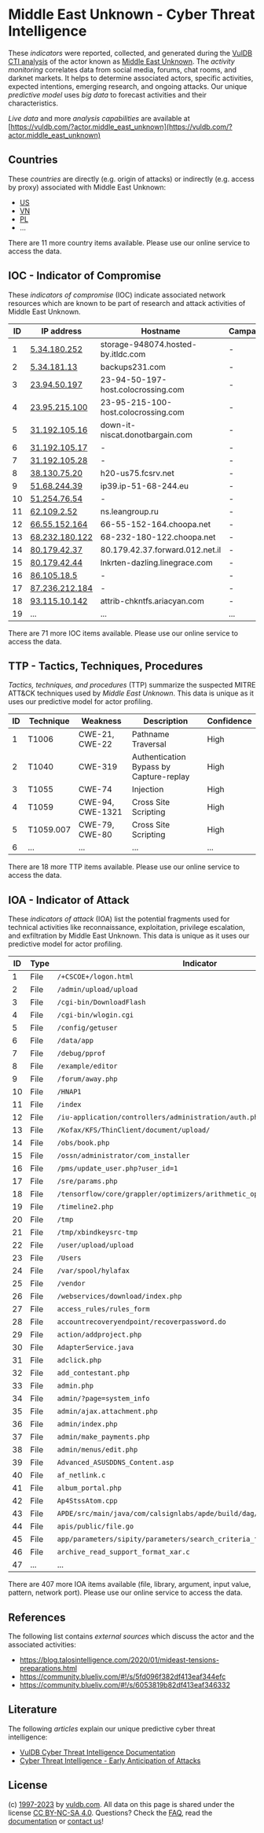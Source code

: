 # Middle East Unknown - Cyber Threat Intelligence

These _indicators_ were reported, collected, and generated during the [VulDB CTI analysis](https://vuldb.com/?kb.cti) of the actor known as [Middle East Unknown](https://vuldb.com/?actor.middle_east_unknown). The _activity monitoring_ correlates data from social media, forums, chat rooms, and darknet markets. It helps to determine associated actors, specific activities, expected intentions, emerging research, and ongoing attacks. Our unique _predictive model_ uses _big data_ to forecast activities and their characteristics.

_Live data_ and more _analysis capabilities_ are available at [https://vuldb.com/?actor.middle_east_unknown](https://vuldb.com/?actor.middle_east_unknown)

## Countries

These _countries_ are directly (e.g. origin of attacks) or indirectly (e.g. access by proxy) associated with Middle East Unknown:

* [US](https://vuldb.com/?country.us)
* [VN](https://vuldb.com/?country.vn)
* [PL](https://vuldb.com/?country.pl)
* ...

There are 11 more country items available. Please use our online service to access the data.

## IOC - Indicator of Compromise

These _indicators of compromise_ (IOC) indicate associated network resources which are known to be part of research and attack activities of Middle East Unknown.

ID | IP address | Hostname | Campaign | Confidence
-- | ---------- | -------- | -------- | ----------
1 | [5.34.180.252](https://vuldb.com/?ip.5.34.180.252) | storage-948074.hosted-by.itldc.com | - | High
2 | [5.34.181.13](https://vuldb.com/?ip.5.34.181.13) | backups231.com | - | High
3 | [23.94.50.197](https://vuldb.com/?ip.23.94.50.197) | 23-94-50-197-host.colocrossing.com | - | High
4 | [23.95.215.100](https://vuldb.com/?ip.23.95.215.100) | 23-95-215-100-host.colocrossing.com | - | High
5 | [31.192.105.16](https://vuldb.com/?ip.31.192.105.16) | down-it-niscat.donotbargain.com | - | High
6 | [31.192.105.17](https://vuldb.com/?ip.31.192.105.17) | - | - | High
7 | [31.192.105.28](https://vuldb.com/?ip.31.192.105.28) | - | - | High
8 | [38.130.75.20](https://vuldb.com/?ip.38.130.75.20) | h20-us75.fcsrv.net | - | High
9 | [51.68.244.39](https://vuldb.com/?ip.51.68.244.39) | ip39.ip-51-68-244.eu | - | High
10 | [51.254.76.54](https://vuldb.com/?ip.51.254.76.54) | - | - | High
11 | [62.109.2.52](https://vuldb.com/?ip.62.109.2.52) | ns.leangroup.ru | - | High
12 | [66.55.152.164](https://vuldb.com/?ip.66.55.152.164) | 66-55-152-164.choopa.net | - | High
13 | [68.232.180.122](https://vuldb.com/?ip.68.232.180.122) | 68-232-180-122.choopa.net | - | High
14 | [80.179.42.37](https://vuldb.com/?ip.80.179.42.37) | 80.179.42.37.forward.012.net.il | - | High
15 | [80.179.42.44](https://vuldb.com/?ip.80.179.42.44) | lnkrten-dazling.linegrace.com | - | High
16 | [86.105.18.5](https://vuldb.com/?ip.86.105.18.5) | - | - | High
17 | [87.236.212.184](https://vuldb.com/?ip.87.236.212.184) | - | - | High
18 | [93.115.10.142](https://vuldb.com/?ip.93.115.10.142) | attrib-chkntfs.ariacyan.com | - | High
19 | ... | ... | ... | ...

There are 71 more IOC items available. Please use our online service to access the data.

## TTP - Tactics, Techniques, Procedures

_Tactics, techniques, and procedures_ (TTP) summarize the suspected MITRE ATT&CK techniques used by _Middle East Unknown_. This data is unique as it uses our predictive model for actor profiling.

ID | Technique | Weakness | Description | Confidence
-- | --------- | -------- | ----------- | ----------
1 | T1006 | CWE-21, CWE-22 | Pathname Traversal | High
2 | T1040 | CWE-319 | Authentication Bypass by Capture-replay | High
3 | T1055 | CWE-74 | Injection | High
4 | T1059 | CWE-94, CWE-1321 | Cross Site Scripting | High
5 | T1059.007 | CWE-79, CWE-80 | Cross Site Scripting | High
6 | ... | ... | ... | ...

There are 18 more TTP items available. Please use our online service to access the data.

## IOA - Indicator of Attack

These _indicators of attack_ (IOA) list the potential fragments used for technical activities like reconnaissance, exploitation, privilege escalation, and exfiltration by Middle East Unknown. This data is unique as it uses our predictive model for actor profiling.

ID | Type | Indicator | Confidence
-- | ---- | --------- | ----------
1 | File | `/+CSCOE+/logon.html` | High
2 | File | `/admin/upload/upload` | High
3 | File | `/cgi-bin/DownloadFlash` | High
4 | File | `/cgi-bin/wlogin.cgi` | High
5 | File | `/config/getuser` | High
6 | File | `/data/app` | Medium
7 | File | `/debug/pprof` | Medium
8 | File | `/example/editor` | High
9 | File | `/forum/away.php` | High
10 | File | `/HNAP1` | Low
11 | File | `/index` | Low
12 | File | `/iu-application/controllers/administration/auth.php` | High
13 | File | `/Kofax/KFS/ThinClient/document/upload/` | High
14 | File | `/obs/book.php` | High
15 | File | `/ossn/administrator/com_installer` | High
16 | File | `/pms/update_user.php?user_id=1` | High
17 | File | `/sre/params.php` | High
18 | File | `/tensorflow/core/grappler/optimizers/arithmetic_optimizer.cc` | High
19 | File | `/timeline2.php` | High
20 | File | `/tmp` | Low
21 | File | `/tmp/xbindkeysrc-tmp` | High
22 | File | `/user/upload/upload` | High
23 | File | `/Users` | Low
24 | File | `/var/spool/hylafax` | High
25 | File | `/vendor` | Low
26 | File | `/webservices/download/index.php` | High
27 | File | `access_rules/rules_form` | High
28 | File | `accountrecoveryendpoint/recoverpassword.do` | High
29 | File | `action/addproject.php` | High
30 | File | `AdapterService.java` | High
31 | File | `adclick.php` | Medium
32 | File | `add_contestant.php` | High
33 | File | `admin.php` | Medium
34 | File | `admin/?page=system_info` | High
35 | File | `admin/ajax.attachment.php` | High
36 | File | `admin/index.php` | High
37 | File | `admin/make_payments.php` | High
38 | File | `admin/menus/edit.php` | High
39 | File | `Advanced_ASUSDDNS_Content.asp` | High
40 | File | `af_netlink.c` | Medium
41 | File | `album_portal.php` | High
42 | File | `Ap4StssAtom.cpp` | High
43 | File | `APDE/src/main/java/com/calsignlabs/apde/build/dag/CopyBuildTask.java` | High
44 | File | `apis/public/file.go` | High
45 | File | `app/parameters/sipity/parameters/search_criteria_for_works_parameter.rb` | High
46 | File | `archive_read_support_format_xar.c` | High
47 | ... | ... | ...

There are 407 more IOA items available (file, library, argument, input value, pattern, network port). Please use our online service to access the data.

## References

The following list contains _external sources_ which discuss the actor and the associated activities:

* https://blog.talosintelligence.com/2020/01/mideast-tensions-preparations.html
* https://community.blueliv.com/#!/s/5fd096f382df413eaf344efc
* https://community.blueliv.com/#!/s/6053819b82df413eaf346332

## Literature

The following _articles_ explain our unique predictive cyber threat intelligence:

* [VulDB Cyber Threat Intelligence Documentation](https://vuldb.com/?kb.cti)
* [Cyber Threat Intelligence - Early Anticipation of Attacks](https://www.scip.ch/en/?labs.20201022)

## License

(c) [1997-2023](https://vuldb.com/?kb.changelog) by [vuldb.com](https://vuldb.com/?kb.about). All data on this page is shared under the license [CC BY-NC-SA 4.0](https://creativecommons.org/licenses/by-nc-sa/4.0/). Questions? Check the [FAQ](https://vuldb.com/?kb.faq), read the [documentation](https://vuldb.com/?kb) or [contact us](https://vuldb.com/?contact)!
